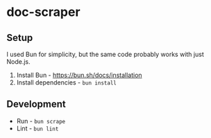# doc-scraper

## Setup

I used Bun for simplicity, but the same code probably works with just Node.js.

1. Install Bun - https://bun.sh/docs/installation
1. Install dependencies - `bun install`

## Development

- Run - `bun scrape`
- Lint - `bun lint`

